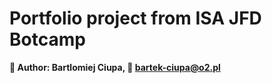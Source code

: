 # Portfolio project from ISA JFD Botcamp

**👋 Author: Bartlomiej Ciupa, 📧 [bartek-ciupa@o2.pl](mailto:bartek-ciupa@o2.pl)**
